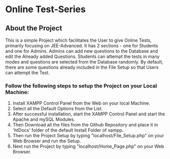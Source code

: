 # Online Test-Series #

## About the Project ##

This is a simple Project which facilitates the User to give Online Tests, primarily focusing on JEE-Advanced.
It has 2 sections - one for Students and one for Admins.
Admins can add new questions to the Database and edit the Already added Questions.
Students can attempt the tests in many modes and questions are selected from the Database randomly.
By default, there are some questions already included in the File Setup so that Users can attempt the Test.

### Follow the following steps to setup the Project on your Local Machine: ###
  1. Install XAMPP Control Panel from the Web on your local Machine.
  2. Select all the Default Options from the List.
  3. After successful installation, start the XAMPP Control Panel and start the Apache and mySQL Modules.
  4. Then Download all the files from the Github Repository and place it in 'htDocs' folder of the default Install Folder of xampp.
  5. Then run the Project Setup by typing "localhost/File_Setup.php" on your Web Browser and run the Setup.
  6. Next run the Project by typing "localhost/Home_Page.php" on your Web Browser.
